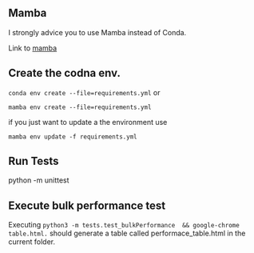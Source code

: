 
## Mamba
I strongly advice you to use Mamba instead of Conda.

Link to [mamba](Mamba.readthedocs.io/en/latest/installation.html)

## Create the codna env.

`conda env create --file=requirements.yml` 
or 

`mamba env create --file=requirements.yml` 

if you just want to update a the environment use

`mamba env update -f requirements.yml`


## Run Tests
python -m unittest


## Execute bulk performance test
Executing 
`python3 -m tests.test_bulkPerformance  && google-chrome table.html.`
should generate a table called performace_table.html in the current folder.

